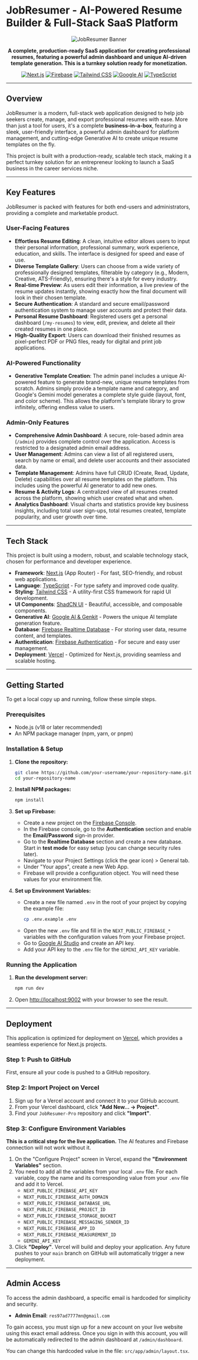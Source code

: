
# JobResumer - AI-Powered Resume Builder & Full-Stack SaaS Platform

<div align="center">
  <img src="https://placehold.co/800x200.png" alt="JobResumer Banner" data-ai-hint="abstract lines">
</div>

<p align="center">
  <strong>A complete, production-ready SaaS application for creating professional resumes, featuring a powerful admin dashboard and unique AI-driven template generation. This is a turnkey solution ready for monetization.</strong>
</p>

<p align="center">
  <a href="https://nextjs.org/"><img src="https://img.shields.io/badge/Next.js-000000?style=for-the-badge&logo=nextdotjs&logoColor=white" alt="Next.js"></a>
  <a href="https://firebase.google.com/"><img src="https://img.shields.io/badge/Firebase-FFCA28?style=for-the-badge&logo=firebase&logoColor=black" alt="Firebase"></a>
  <a href="https://tailwindcss.com/"><img src="https://img.shields.io/badge/Tailwind_CSS-38B2AC?style=for-the-badge&logo=tailwind-css&logoColor=white" alt="Tailwind CSS"></a>
    <a href="https://firebase.google.com/docs/genkit"><img src="https://img.shields.io/badge/Google_AI_&_Genkit-4285F4?style=for-the-badge&logo=google&logoColor=white" alt="Google AI"></a>
  <a href="https://www.typescriptlang.org/"><img src="https://img.shields.io/badge/TypeScript-3178C6?style=for-the-badge&logo=typescript&logoColor=white" alt="TypeScript"></a>
</p>

---

## Overview

JobResumer is a modern, full-stack web application designed to help job seekers create, manage, and export professional resumes with ease. More than just a tool for users, it's a complete **business-in-a-box**, featuring a sleek, user-friendly interface, a powerful admin dashboard for platform management, and cutting-edge Generative AI to create unique resume templates on the fly.

This project is built with a production-ready, scalable tech stack, making it a perfect turnkey solution for an entrepreneur looking to launch a SaaS business in the career services niche.

---

## Key Features

JobResumer is packed with features for both end-users and administrators, providing a complete and marketable product.

### User-Facing Features

*   **Effortless Resume Editing**: A clean, intuitive editor allows users to input their personal information, professional summary, work experience, education, and skills. The interface is designed for speed and ease of use.
*   **Diverse Template Gallery**: Users can choose from a wide variety of professionally designed templates, filterable by category (e.g., Modern, Creative, ATS-Friendly), ensuring there's a style for every industry.
*   **Real-time Preview**: As users edit their information, a live preview of the resume updates instantly, showing exactly how the final document will look in their chosen template.
*   **Secure Authentication**: A standard and secure email/password authentication system to manage user accounts and protect their data.
*   **Personal Resume Dashboard**: Registered users get a personal dashboard (`/my-resumes`) to view, edit, preview, and delete all their created resumes in one place.
*   **High-Quality Export**: Users can download their finished resumes as pixel-perfect PDF or PNG files, ready for digital and print job applications.

### AI-Powered Functionality

*   **Generative Template Creation**: The admin panel includes a unique AI-powered feature to generate brand-new, unique resume templates from scratch. Admins simply provide a template name and category, and Google's Gemini model generates a complete style guide (layout, font, and color scheme). This allows the platform's template library to grow infinitely, offering endless value to users.

### Admin-Only Features

*   **Comprehensive Admin Dashboard**: A secure, role-based admin area (`/admin`) provides complete control over the application. Access is restricted to a designated admin email address.
*   **User Management**: Admins can view a list of all registered users, search by name or email, and delete user accounts and their associated data.
*   **Template Management**: Admins have full CRUD (Create, Read, Update, Delete) capabilities over all resume templates on the platform. This includes using the powerful AI generator to add new ones.
*   **Resume & Activity Logs**: A centralized view of all resumes created across the platform, showing which user created what and when.
*   **Analytics Dashboard**: Visual charts and statistics provide key business insights, including total user sign-ups, total resumes created, template popularity, and user growth over time.

---

## Tech Stack

This project is built using a modern, robust, and scalable technology stack, chosen for performance and developer experience.

*   **Framework**: [Next.js](https://nextjs.org/) (App Router) - For fast, SEO-friendly, and robust web applications.
*   **Language**: [TypeScript](https://www.typescriptlang.org/) - For type safety and improved code quality.
*   **Styling**: [Tailwind CSS](https://tailwindcss.com/) - A utility-first CSS framework for rapid UI development.
*   **UI Components**: [ShadCN UI](https://ui.shadcn.com/) - Beautiful, accessible, and composable components.
*   **Generative AI**: [Google AI & Genkit](https://firebase.google.com/docs/genkit) - Powers the unique AI template generation feature.
*   **Database**: [Firebase Realtime Database](https://firebase.google.com/docs/database) - For storing user data, resume content, and templates.
*   **Authentication**: [Firebase Authentication](https://firebase.google.com/docs/auth) - For secure and easy user management.
*   **Deployment**: [Vercel](https://vercel.com/) - Optimized for Next.js, providing seamless and scalable hosting.

---

## Getting Started

To get a local copy up and running, follow these simple steps.

### Prerequisites

*   Node.js (v18 or later recommended)
*   An NPM package manager (npm, yarn, or pnpm)

### Installation & Setup

1.  **Clone the repository:**
    ```bash
    git clone https://github.com/your-username/your-repository-name.git
    cd your-repository-name
    ```

2.  **Install NPM packages:**
    ```bash
    npm install
    ```

3.  **Set up Firebase:**
    *   Create a new project on the [Firebase Console](https://console.firebase.google.com/).
    *   In the Firebase console, go to the **Authentication** section and enable the **Email/Password** sign-in provider.
    *   Go to the **Realtime Database** section and create a new database. Start in **test mode** for easy setup (you can change security rules later).
    *   Navigate to your Project Settings (click the gear icon) > General tab.
    *   Under "Your apps", create a new Web App.
    *   Firebase will provide a configuration object. You will need these values for your environment file.

4.  **Set up Environment Variables:**
    *   Create a new file named `.env` in the root of your project by copying the example file:
        ```bash
        cp .env.example .env
        ```
    *   Open the new `.env` file and fill in the `NEXT_PUBLIC_FIREBASE_*` variables with the configuration values from your Firebase project.
    *   Go to [Google AI Studio](https://aistudio.google.com/) and create an API key.
    *   Add your API key to the `.env` file for the `GEMINI_API_KEY` variable.

### Running the Application

1.  **Run the development server:**
    ```bash
    npm run dev
    ```

2.  Open [http://localhost:9002](http://localhost:9002) with your browser to see the result.

---

## Deployment

This application is optimized for deployment on [Vercel](https://vercel.com/), which provides a seamless experience for Next.js projects.

### Step 1: Push to GitHub

First, ensure all your code is pushed to a GitHub repository.

### Step 2: Import Project on Vercel

1.  Sign up for a Vercel account and connect it to your GitHub account.
2.  From your Vercel dashboard, click **"Add New... -> Project"**.
3.  Find your `JobResumer-Pro` repository and click **"Import"**.

### Step 3: Configure Environment Variables

**This is a critical step for the live application.** The AI features and Firebase connection will not work without it.

1.  On the "Configure Project" screen in Vercel, expand the **"Environment Variables"** section.
2.  You need to add all the variables from your local `.env` file. For each variable, copy the name and its corresponding value from your `.env` file and add it to Vercel.
    *   `NEXT_PUBLIC_FIREBASE_API_KEY`
    *   `NEXT_PUBLIC_FIREBASE_AUTH_DOMAIN`
    *   `NEXT_PUBLIC_FIREBASE_DATABASE_URL`
    *   `NEXT_PUBLIC_FIREBASE_PROJECT_ID`
    *   `NEXT_PUBLIC_FIREBASE_STORAGE_BUCKET`
    *   `NEXT_PUBLIC_FIREBASE_MESSAGING_SENDER_ID`
    *   `NEXT_PUBLIC_FIREBASE_APP_ID`
    *   `NEXT_PUBLIC_FIREBASE_MEASUREMENT_ID`
    *   `GEMINI_API_KEY`
3.  Click **"Deploy"**. Vercel will build and deploy your application. Any future pushes to your `main` branch on GitHub will automatically trigger a new deployment.

---

## Admin Access

To access the admin dashboard, a specific email is hardcoded for simplicity and security.

*   **Admin Email**: `res97ad7777mn@gmail.com`

To gain access, you must sign up for a new account on your live website using this exact email address. Once you sign in with this account, you will be automatically redirected to the admin dashboard at `/admin/dashboard`.

You can change this hardcoded value in the file: `src/app/admin/layout.tsx`.
